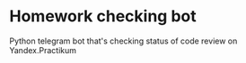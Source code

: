 # Homework checking bot

Python telegram bot that's checking status of code review on Yandex.Practikum
